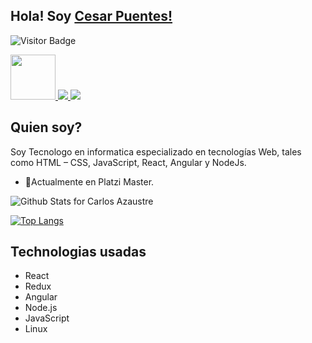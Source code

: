 ## Hola! Soy [Cesar Puentes!](https://www.linkedin.com/in/cesarp04/)

![Visitor Badge](https://visitor-badge.laobi.icu/badge?page_id=cesarp04.cesarp04)

<a href="https://platzi.com/p/cesarp04/">
    <img width="72" src="https://upload.wikimedia.org/wikipedia/commons/3/32/Platzi.jpg" />
</a>
<a href="https://twitter.com/cesarp04">
    <img src="https://img.shields.io/badge/Twitter-1DA1F2?style=for-the-badge&logo=twitter&logoColor=white" />
</a>
<a href="https://www.linkedin.com/in/caps2695/">
    <img src="https://img.shields.io/badge/LinkedIn-0077B5?style=for-the-badge&logo=linkedin&logoColor=white" />
</a>

## Quien soy?

<p>
  Soy Tecnologo en informatica especializado en tecnologías Web, tales como HTML – CSS,
JavaScript, React, Angular y NodeJs.
</p>

- 🌱Actualmente en Platzi Master. 

![Github Stats for Carlos Azaustre](https://github-readme-stats.vercel.app/api?username=cesarp04&count_private=true&show_icons=true&hide_border=true&title_color=B6e443&icon_color=46c7e7&bg_color=0B0B2A&text_color=C2C1CE)

[![Top Langs](https://github-readme-stats.vercel.app/api/top-langs/?username=cesarp04&layout=compact&hide_border=true&title_color=B6e443&icon_color=46c7e7&bg_color=0B0B2A&text_color=C2C1CE)](https://github.com/anuraghazra/github-readme-stats)

<h2>Technologias usadas</h2>

- React
- Redux
- Angular
- Node.js
- JavaScript
- Linux


<!---
<img alt="Git" src="https://img.shields.io/badge/git%20-%23F05033.svg?&style=for-the-badge&logo=git&logoColor=white"/>
<img alt="Redux" src="https://img.shields.io/badge/redux%20-%23593d88.svg?&style=for-the-badge&logo=redux&logoColor=white"/>
<img alt="Next JS" src="https://img.shields.io/badge/next%20js%20-%23000000.svg?&style=for-the-badge&logo=next.js&logoColor=white"/>

<!--- <a href="https://www.facebook.com/Cargdevv/">
    <img src="https://img.shields.io/badge/Facebook-1877F2?style=for-the-badge&logo=facebook&logoColor=white" />
 </a>

<!--
**cesarp04/cesarp04** is a ✨ _special_ ✨ repository because its `README.md` (this file) appears on your GitHub profile.

Here are some ideas to get you started:

- 🔭 I’m currently working on ...
- 🌱 I’m currently learning ...
- 👯 I’m looking to collaborate on ...
- 🤔 I’m looking for help with ...
- 💬 Ask me about ...
- 📫 How to reach me: ...
- 😄 Pronouns: ...
- ⚡ Fun fact: ...
-->
